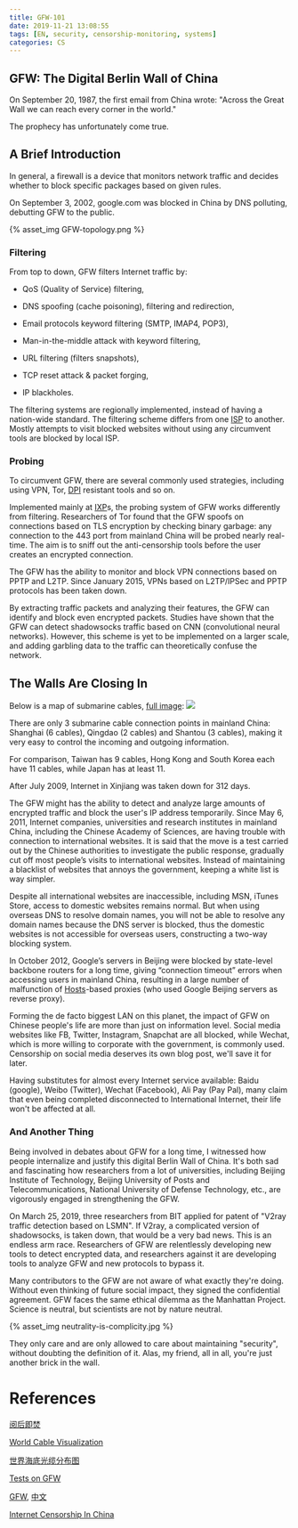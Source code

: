 ```yaml
---
title: GFW-101
date: 2019-11-21 13:08:55
tags: [EN, security, censorship-monitoring, systems]
categories: CS
---
```


## GFW: The Digital Berlin Wall of China

On September 20, 1987, the first email from China wrote: "Across the Great Wall we can reach every corner in the world."

The prophecy has unfortunately come true.

<!--more-->

## A Brief Introduction

In general, a firewall is a device that monitors network traffic and decides whether to block specific packages based on given rules.

On September 3, 2002, google.com was blocked in China by DNS polluting, debutting GFW to the public.

{% asset_img GFW-topology.png %}

### Filtering

From top to down, GFW filters Internet traffic by:

* QoS (Quality of Service) filtering,

* DNS spoofing (cache poisoning), filtering and redirection,
* Email protocols keyword filtering (SMTP, IMAP4, POP3),
* Man-in-the-middle attack with keyword filtering,
* URL filtering (filters snapshots),
* TCP reset attack & packet forging,
* IP blackholes.

The filtering systems are regionally implemented, instead of having a nation-wide standard. The filtering scheme differs from one [ISP](https://en.wikipedia.org/wiki/Internet_service_provider) to another. Mostly attempts to visit blocked websites without using any circumvent tools are blocked by local ISP.  

### Probing

To circumvent GFW, there are several commonly used strategies, including using VPN, Tor, [DPI](https://en.wikipedia.org/wiki/Deep_packet_inspection) resistant tools and so on.

Implemented mainly at [IXP](https://en.wikipedia.org/wiki/Internet_exchange_point)s, the probing system of GFW works differently from filtering. Researchers of Tor found that the GFW spoofs on connections based on TLS encryption by checking binary garbage: any connection to the 443 port from mainland China will be probed nearly real-time. The aim is to sniff out the anti-censorship tools before the user creates an encrypted connection. 

The GFW has the ability to monitor and block VPN connections based on PPTP and L2TP.  Since January 2015, VPNs based on L2TP/IPSec and PPTP protocols has been taken down.

By extracting traffic packets and analyzing their features, the GFW can identify and block even encrypted packets. Studies have shown that the GFW can detect shadowsocks traffic based on CNN (convolutional neural networks).  However, this scheme is yet to be implemented on a larger scale, and adding garbling data to the traffic can theoretically confuse the network. 

## The Walls Are Closing In

Below is a map of submarine cables, [full image](https://www.visualcapitalist.com/wp-content/uploads/2017/08/submarine-cables-full.html): ![](http://2oqz471sa19h3vbwa53m33yj-wpengine.netdna-ssl.com/wp-content/uploads/2017/08/cable-map-1069.jpg)

There are only 3 submarine cable connection points in mainland China: Shanghai (6 cables), Qingdao (2 cables)  and Shantou (3 cables), making it very easy to control the incoming and outgoing information.

For comparison, Taiwan has 9 cables, Hong Kong and South Korea each have 11 cables, while Japan has at least 11.

After July 2009, Internet in Xinjiang was taken down for 312 days. 

The GFW might has the ability to detect and analyze large amounts of encrypted traffic and block the user's IP address temporarily. Since May 6, 2011, Internet companies, universities and research institutes in mainland China, including the Chinese Academy of Sciences, are having trouble with connection to international websites. It is said that the move is a test carried out by the Chinese authorities to investigate the public response, gradually cut off most people’s visits to international websites. Instead of maintaining a blacklist of websites that annoys the government, keeping a white list is way simpler.

Despite all international websites are inaccessible, including MSN, iTunes Store, access to domestic websites remains normal. But when using overseas DNS to resolve domain names, you will not be able to resolve any domain names because the DNS server is blocked, thus the domestic websites is not accessible for overseas users, constructing a two-way blocking system.

In October 2012, Google’s servers in Beijing were blocked by state-level backbone routers for a long time, giving “connection timeout” errors when accessing users in mainland China, resulting in a large number of malfunction of [Hosts](https://en.wikipedia.org/wiki/Hosts_(file))-based proxies (who used Google Beijing servers as reverse proxy). 

Forming the de facto biggest LAN on this planet, the impact of GFW on Chinese people's life are more than just on information level. Social media websites like FB, Twitter, Instagram, Snapchat are all blocked, while Wechat, which is more willing to corporate with the government, is commonly used. Censorship on social media deserves its own blog post, we'll save it for later.

Having substitutes for almost every Internet service available: Baidu (google), Weibo (Twitter), Wechat (Facebook), Ali Pay (Pay Pal), many claim that even being completed disconnected to International Internet, their life won't be affected at all. 

### And Another Thing

Being involved in debates about GFW for a long time, I witnessed how people internalize and justify this digital Berlin Wall of China.  It's both sad and fascinating how researchers from a lot of universities, including Beijing Institute of Technology, Beijing University of Posts and Telecommunications, National University of Defense Technology, etc., are vigorously engaged in strengthening the GFW.

On March 25, 2019, three researchers from BIT applied for patent of "V2ray traffic detection based on LSMN". If V2ray, a complicated version of shadowsocks, is taken down, that would be a very bad news. This is an endless arm race. Researchers of GFW are relentlessly developing new tools to detect encrypted data, and researchers against it are developing tools to analyze GFW and new protocols to bypass it. 

Many contributors to the GFW are not aware of what exactly they're doing. Without even thinking of future social impact, they signed the confidential agreement. GFW faces the same ethical dilemma as the Manhattan Project. Science is neutral, but scientists are not by nature neutral.

{% asset_img neutrality-is-complicity.jpg %}

They only care and are only allowed to care about maintaining "security", without doubting the definition of it. Alas, my friend, all in all, you're just another brick in the wall.

# References

[阅后即焚](http://www.chinagfw.org/2009/08/gfw_30.html) 

[World Cable Visualization](https://www.visualcapitalist.com/submarine-cables/) 

[世界海底光缆分布图](https://www.ruanyifeng.com/blog/2010/08/cable_world_map.html) 

[Tests on GFW](https://www.svlik.com/1804.html) 

[GFW](https://en.wikipedia.org/wiki/Great_Firewall), [中文](https://zh.wikipedia.org/wiki/防火长城) 

[Internet Censorship In China](https://en.wikipedia.org/wiki/Internet_censorship_in_China) 
